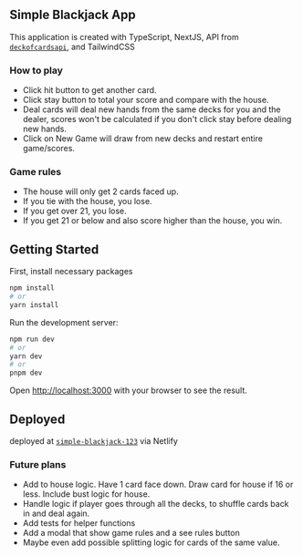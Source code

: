 ## Simple Blackjack App

This application is created with TypeScript, NextJS, API from [`deckofcardsapi`](https://deckofcardsapi.com/), and TailwindCSS


### How to play
- Click hit button to get another card.
- Click stay button to total your score and compare with the house.
- Deal cards will deal new hands from the same decks for you and the dealer, scores won't be calculated if you don't click stay before dealing new hands. 
- Click on New Game will draw from new decks and restart entire game/scores. 

### Game rules
- The house will only get 2 cards faced up.
- If you tie with the house, you lose.
- If you get over 21, you lose.
- If you get 21 or below and also score higher than the house, you win. 

## Getting Started

First, install necessary packages

```bash
npm install
# or
yarn install
```

Run the development server:

```bash
npm run dev
# or
yarn dev
# or
pnpm dev
```

Open [http://localhost:3000](http://localhost:3000) with your browser to see the result.

## Deployed
deployed at [`simple-blackjack-123`](https://simple-blackjack-123.netlify.app/) via Netlify

### Future plans
- Add to house logic. Have 1 card face down. Draw card for house if 16 or less. Include bust logic for house. 
- Handle logic if player goes through all the decks, to shuffle cards back in and deal again. 
- Add tests for helper functions
- Add a modal that show game rules and a see rules button
- Maybe even add possible splitting logic for cards of the same value. 







